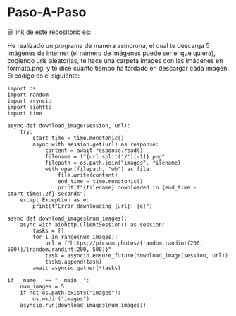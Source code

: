 # Paso-A-Paso

El link de este repositorio es:

He realizado un programa de manera asíncrona, el cual te descarga 5  imágenes  de internet (el número de imágenes puede ser el que quiera), cogiendo urls aleatorias, te hace una carpeta images con las imágenes en formato.png, y te dice cuanto tiempo ha tardado en descargar cada imagen. El código es el siguiente:


```
import os
import random
import asyncio
import aiohttp
import time

async def download_image(session, url):
    try:
        start_time = time.monotonic()
        async with session.get(url) as response:
            content = await response.read()
            filename = f"{url.split('/')[-1]}.png"
            filepath = os.path.join("images", filename)
            with open(filepath, "wb") as file:
                file.write(content)
                end_time = time.monotonic()
                print(f"{filename} downloaded in {end_time - start_time:.2f} seconds")
    except Exception as e:
        print(f"Error downloading {url}: {e}")

async def download_images(num_images):
    async with aiohttp.ClientSession() as session:
        tasks = []
        for i in range(num_images):
            url = f"https://picsum.photos/{random.randint(200, 500)}/{random.randint(200, 500)}"
            task = asyncio.ensure_future(download_image(session, url))
            tasks.append(task)
        await asyncio.gather(*tasks)

if __name__ == "__main__":
    num_images = 5
    if not os.path.exists("images"):
        os.mkdir("images")
    asyncio.run(download_images(num_images))
```
